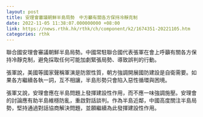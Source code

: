 ```yaml
---
layout: post
title: 安理會審議朝鮮半島局勢　中方籲有關各方保持冷靜克制
date: 2022-11-05 11:38:07.000000000 +08:00
link: https://news.rthk.hk/rthk/ch/component/k2/1674351-20221105.htm
categories: rthk
---
```


聯合國安理會審議朝鮮半島局勢。中國常駐聯合國代表張軍在會上呼籲有關各方保持冷靜克制，避免採取任何可能加劇緊張局勢、導致誤判的行動。

張軍說，美國等國家聲稱軍演是防禦性質，朝方強調開展國防建設是自衛需要。如果各方繼續各執一詞，互不相讓，半島形勢只會陷入惡性循環與困境。
 
張軍又說，安理會應在半島問題上發揮建設性作用，而不應一味強調施壓。安理會的討論應有助半島維穩防亂，重啟對話談判。作為半島近鄰，中國高度關注半島局勢，堅持通過對話協商解決問題，並願繼續為此發揮建設性作用。
